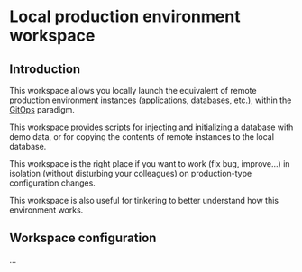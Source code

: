 # Local production environment workspace

## Introduction

This workspace allows you locally launch the equivalent of remote production environment instances
(applications, databases, etc.), within the [GitOps](https://www.gitops.tech/) paradigm.

This workspace provides scripts for injecting and initializing a database with demo data,
or for copying the contents of remote instances to the local database.

This workspace is the right place if you want to work (fix bug, improve…) in
isolation (without disturbing your colleagues) on production-type configuration changes.

This workspace is also useful for tinkering to better understand how this environment works.

## Workspace configuration

...
